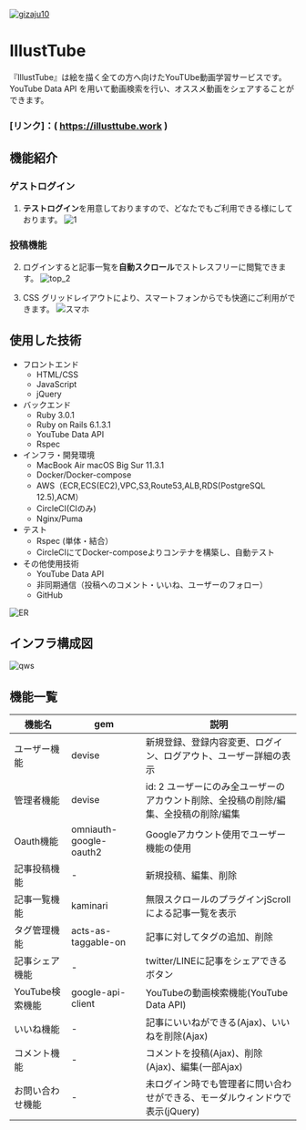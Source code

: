 [![gizaju10](https://circleci.com/gh/gizaju10/illustrations.svg?style=svg)](https://circleci.com/gh/gizaju10/illustrations)

# IllustTube
『IllustTube』は絵を描く全ての方へ向けたYouTUbe動画学習サービスです。  
YouTube Data API を用いて動画検索を行い、オススメ動画をシェアすることができます。

###  [リンク]：( https://illusttube.work )

## 機能紹介
### ゲストログイン

1. <strong>テストログイン</strong>を用意しておりますので、どなたでもご利用できる様にしております。
![1](https://user-images.githubusercontent.com/60719889/119712352-765dd000-be9b-11eb-8129-a6ded62c1810.png)

### 投稿機能




2. ログインすると記事一覧を<strong>自動スクロール</strong>でストレスフリーに閲覧できます。
![top_2](https://github.com/gizaju10/images/blob/main/%E3%83%AD%E3%82%B0%E3%82%A4%E3%83%B3_PC.gif)

3. CSS グリッドレイアウトにより、スマートフォンからでも快適にご利用ができます。
![スマホ](https://github.com/gizaju10/images/blob/main/%E3%82%B9%E3%83%9E%E3%83%9B.gif)

## 使用した技術
* フロントエンド
  * HTML/CSS
  * JavaScript
  * jQuery
* バックエンド
  * Ruby 3.0.1
  * Ruby on Rails 6.1.3.1
  * YouTube Data API
  * Rspec
* インフラ・開発環境
  * MacBook Air macOS Big Sur 11.3.1
  * Docker/Docker-compose
  * AWS（ECR,ECS(EC2),VPC,S3,Route53,ALB,RDS(PostgreSQL 12.5),ACM）
  * CircleCI(CIのみ)
  * Nginx/Puma
* テスト
  * Rspec (単体・結合）
  * CircleCIにてDocker-composeよりコンテナを構築し、自動テスト
* その他使用技術
  * YouTube Data API
  * 非同期通信（投稿へのコメント・いいね、ユーザーのフォロー）
  * GitHub

![ER](https://user-images.githubusercontent.com/60719889/119190379-3a4ff700-bab8-11eb-9e17-0d372b9f9e0d.png)

## インフラ構成図
![qws](https://user-images.githubusercontent.com/60719889/119190394-420f9b80-bab8-11eb-83bb-229f30a1c327.png)

## 機能一覧
| 機能名 | gem | 説明 |
| ---- | ---- | ---- |
| ユーザー機能 | devise | 新規登録、登録内容変更、ログイン、ログアウト、ユーザー詳細の表示 |
| 管理者機能 | devise | id: 2 ユーザーにのみ全ユーザーのアカウント削除、全投稿の削除/編集、全投稿の削除/編集|
| Oauth機能  | omniauth-google-oauth2 | Googleアカウント使用でユーザー機能の使用 |
| 記事投稿機能 | - | 新規投稿、編集、削除 |
| 記事一覧機能 | kaminari | 無限スクロールのプラグインjScrollによる記事一覧を表示 |
| タグ管理機能 | acts-as-taggable-on | 記事に対してタグの追加、削除 |
| 記事シェア機能 | - | twitter/LINEに記事をシェアできるボタン |
| YouTube検索機能 | google-api-client | YouTubeの動画検索機能(YouTube Data API)|
| いいね機能 | - | 記事にいいねができる(Ajax)、いいねを削除(Ajax) |
| コメント機能 | - | コメントを投稿(Ajax)、削除(Ajax)、編集(一部Ajax) |
| お問い合わせ機能 | - | 未ログイン時でも管理者に問い合わせができる、モーダルウィンドウで表示(jQuery) |

